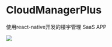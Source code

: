 # CloudManagerPlus
使用react-native开发的楼宇管理 SaaS APP

![](https://gibbon.coding.net/p/CloudManagerPlus/d/CloudManagerPlus/git/raw/master/apk/%E6%88%AA%E5%9B%BE/001jpg.jpg)
